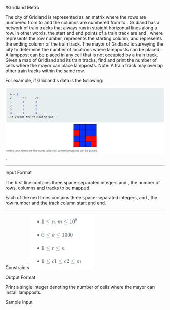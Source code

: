 #Gridland Metro

The city of Gridland is represented as an matrix where the rows are numbered from to and the columns are numbered from to .
Gridland has a network of train tracks that always run in straight horizontal lines along a row. In other words, the start and end points of a train track are and , where represents the row number, represents the starting column, and represents the ending column of the train track.
The mayor of Gridland is surveying the city to determine the number of locations where lampposts can be placed. A lamppost can be placed in any cell that is not occupied by a train track.
Given a map of Gridland and its train tracks, find and print the number of cells where the mayor can place lampposts.
Note: A train track may overlap other train tracks within the same row.

For example, if Gridland's data is the following:

![](https://raw.githubusercontent.com/ivansaldivar/varios/master/figura1.png).

---
Input Format

The first line contains three space-separated integers and , the number of rows, columns and tracks to be mapped.

Each of the next lines contains three space-separated integers, and , the row number and the track column start and end.

---
Constraints
![](https://raw.githubusercontent.com/ivansaldivar/varios/master/figura2.png).

Output Format

Print a single integer denoting the number of cells where the mayor can install lampposts.

Sample Input
